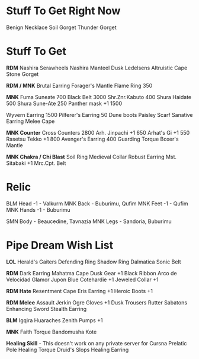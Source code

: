 # Stuff To Get Right Now
Benign Necklace
Soil Gorget
Thunder Gorget

# Stuff To Get
**RDM**
Nashira Serawheels
Nashira Manteel
Dusk Ledelsens
Altruistic Cape
Stone Gorget

**RDM / MNK**
Brutal Earring
Forager's Mantle
Flame Ring 350

**MNK**
Fuma Suneate 700
Black Belt 3000
Shr.Znr.Kabuto 400
Shura Haidate 500
Shura Sune-Ate 250
Panther mask +1 1500

Wyvern Earring 1500
Pilferer\'s Earring 50
Dune boots
Paisley Scarf
Sanative Earring
Melee Cape

**MNK Counter**
Cross Counters 2800
Arh. Jinpachi +1 650
Arhat\'s Gi +1 550
Rasetsu Tekko +1 800
Avenger\'s Earring 400
Guarding Torque
Boxer\'s Mantle

**MNK Chakra / Chi Blast**
Soil Ring
Medieval Collar
Robust Earring
Mst. Sitabaki +1
Mrc.Cpt. Belt

# Relic
BLM Head -1 - Valkurm
MNK Back - Buburimu, Qufim
MNK Feet -1 - Qufim
MNK Hands -1 - Buburimu

SMN Body - Beaucedine, Tavnazia
MNK Legs - Sandoria, Buburimu

# Pipe Dream Wish List
**LOL**
Herald's Gaiters
Defending Ring
Shadow Ring
Dalmatica
Sonic Belt

**RDM**
Dark Earring
Mahatma Cape
Dusk Gear +1
Black Ribbon
Arco de Velocidad
Glamor Jupon
Blue Cotehardie +1
Jeweled Collar +1

**RDM Hate**
Resentment Cape
Eris Earring +1
Heroic Boots +1

**RDM Melee**
Assault Jerkin
Ogre Gloves +1
Dusk Trousers
Rutter Sabatons
Enhancing Sword
Stealth Earring

**BLM**
Igqira Huaraches
Zenith Pumps +1

**MNK**
Faith Torque
Bandomusha Kote

**Healing Skill** - This doesn't work on any private server for Cursna
Prelatic Pole
Healing Torque
Druid\'s Slops
Healing Earring
